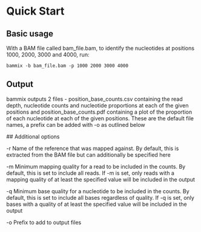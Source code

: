# Quick Start

## Basic usage

With a BAM file called bam\_file.bam, to identify the nucleotides at positions 1000, 2000, 3000 and 4000, run:
```
bammix -b bam_file.bam -p 1000 2000 3000 4000
```

## Output

bammix outputs 2 files - position\_base\_counts.csv containing the read depth, nucleotide counts and nucleotide proportions at each of the given positions and position\_base\_counts.pdf containing a plot of the proportion of each nucleotide at each of the given positions. These are the default file names, a prefix can be added with -o as outlined below

## Additional options

-r Name of the reference that was mapped against. By default, this is extracted from the BAM file but can additionally be specified here

-m Minimum mapping quality for a read to be included in the counts. By default, this is set to include all reads. If -m is set, only reads with a mapping quality of at least the specified value will be included in the output

-q Minimum base quality for a nucleotide to be included in the counts. By default, this is set to include all bases regardless of quality. If -q is set, only bases with a quality of at least the specified value will be included in the output

-o Prefix to add to output files

